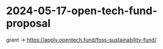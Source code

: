 # 2024-05-17-open-tech-fund-proposal
grant -> https://apply.opentech.fund/foss-sustainability-fund/
